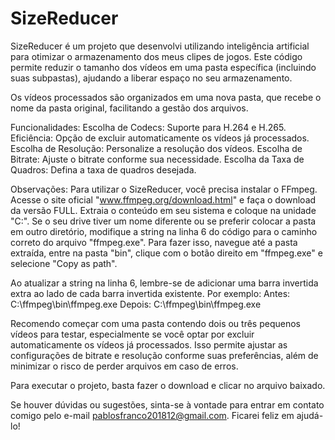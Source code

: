 # SizeReducer
SizeReducer é um projeto que desenvolvi utilizando inteligência artificial para otimizar o armazenamento dos meus clipes de jogos.
Este código permite reduzir o tamanho dos vídeos em uma pasta específica (incluindo suas subpastas), ajudando a liberar espaço no seu armazenamento.

Os vídeos processados são organizados em uma nova pasta, que recebe o nome da pasta original, facilitando a gestão dos arquivos.

Funcionalidades:
Escolha de Codecs: Suporte para H.264 e H.265.
Eficiência: Opção de excluir automaticamente os vídeos já processados.
Escolha de Resolução: Personalize a resolução dos vídeos.
Escolha de Bitrate: Ajuste o bitrate conforme sua necessidade.
Escolha da Taxa de Quadros: Defina a taxa de quadros desejada.

Observações:
Para utilizar o SizeReducer, você precisa instalar o FFmpeg. Acesse o site oficial "www.ffmpeg.org/download.html" e faça o download da versão FULL. 
Extraia o conteúdo em seu sistema e coloque na unidade "C:".
Se o seu drive tiver um nome diferente ou se preferir colocar a pasta em outro diretório, modifique a string na linha 6 do código para o caminho correto do arquivo "ffmpeg.exe".
Para fazer isso, navegue até a pasta extraída, entre na pasta "bin", clique com o botão direito em "ffmpeg.exe" e selecione "Copy as path".

Ao atualizar a string na linha 6, lembre-se de adicionar uma barra invertida extra ao lado de cada barra invertida existente. Por exemplo:
Antes: C:\ffmpeg\bin\ffmpeg.exe
Depois: C:\\ffmpeg\\bin\\ffmpeg.exe

Recomendo começar com uma pasta contendo dois ou três pequenos vídeos para testar, especialmente se você optar por excluir automaticamente os vídeos já processados.
Isso permite ajustar as configurações de bitrate e resolução conforme suas preferências, além de minimizar o risco de perder arquivos em caso de erros.

Para executar o projeto, basta fazer o download e clicar no arquivo baixado.

Se houver dúvidas ou sugestões, sinta-se à vontade para entrar em contato comigo pelo e-mail pablosfranco201812@gmail.com. Ficarei feliz em ajudá-lo!
